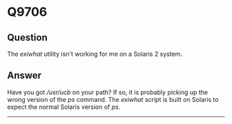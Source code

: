 Q9706
=====

Question
--------

The *exiwhat* utility isn't working for me on a Solaris 2 system.

Answer
------

Have you got */usr/ucb* on your path? If so, it is probably picking up
the wrong version of the *ps* command. The *exiwhat* script is built on
Solaris to expect the normal Solaris version of *ps*.

* * * * *
